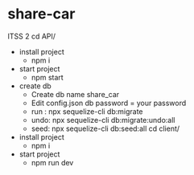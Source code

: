 # share-car
ITSS 2
cd API/ 
- install project
  + npm i
- start project
  + npm start
- create db
  + Create db name share_car
  + Edit config.json db password = your password
  + run : npx sequelize-cli db:migrate
  + undo: npx sequelize-cli db:migrate:undo:all
  + seed: npx sequelize-cli db:seed:all
cd client/
- install project
  + npm i
- start project
  + npm run dev
 
